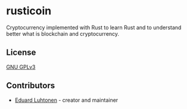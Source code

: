 # rusticoin

Cryptocurrency implemented with Rust to learn Rust and to understand better what is blockchain and cryptocurrency.

## License
[GNU GPLv3](LICENSE)

## Contributors

- [Eduard Luhtonen](https://github.com/your-github-user) - creator and maintainer
